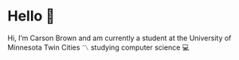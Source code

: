 # Hello 👋




 Hi, I’m Carson Brown and am currently a student at the University of Minnesota Twin Cities 〽️ studying computer science 💻




